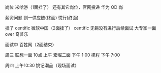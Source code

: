 岗位
米哈游（1面挂了） 还有其它岗位，官网投递
华为 OD 岗

薪资问题
则一供应链(终面)
悦行(终面)


挂了
centific 微软中国（2面挂了）
centific 无锡没有进行后续面试
大专家一面 over
奇普乐

 



面试中
百姓网（2面结束）


周三
联想一面 10点 上午
宏崛二面 下午 1:00
携程  下午 7:00

周四
上午10:30 姚记潮品（现场面试）



